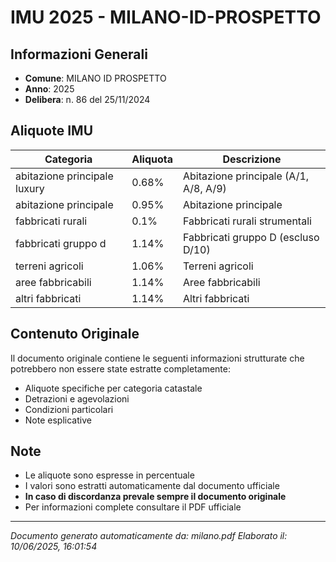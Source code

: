 # IMU 2025 - MILANO-ID-PROSPETTO

## Informazioni Generali

- **Comune**: MILANO ID PROSPETTO
- **Anno**: 2025
- **Delibera**: n. 86 del 25/11/2024

## Aliquote IMU

| Categoria | Aliquota | Descrizione |
|-----------|----------|-------------|
| abitazione principale luxury | 0.68% | Abitazione principale (A/1, A/8, A/9) |
| abitazione principale | 0.95% | Abitazione principale |
| fabbricati rurali | 0.1% | Fabbricati rurali strumentali |
| fabbricati gruppo d | 1.14% | Fabbricati gruppo D (escluso D/10) |
| terreni agricoli | 1.06% | Terreni agricoli |
| aree fabbricabili | 1.14% | Aree fabbricabili |
| altri fabbricati | 1.14% | Altri fabbricati |

## Contenuto Originale

Il documento originale contiene le seguenti informazioni strutturate che potrebbero non essere state estratte completamente:

- Aliquote specifiche per categoria catastale
- Detrazioni e agevolazioni
- Condizioni particolari
- Note esplicative

## Note

- Le aliquote sono espresse in percentuale
- I valori sono estratti automaticamente dal documento ufficiale
- **In caso di discordanza prevale sempre il documento originale**
- Per informazioni complete consultare il PDF ufficiale

---
*Documento generato automaticamente da: milano.pdf*
*Elaborato il: 10/06/2025, 16:01:54*

